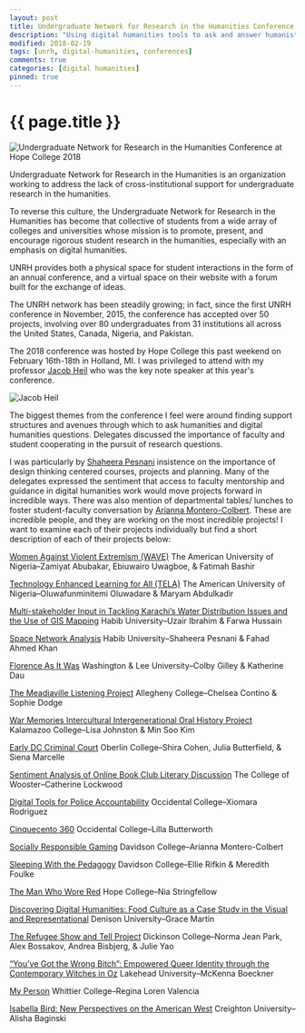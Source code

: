 ```yaml
---
layout: post
title: Undergraduate Network for Research in the Humanities Conference 2018
description: "Using digital humanities tools to ask and answer humanistic questions."
modified: 2018-02-19
tags: [unrh, digital-humanities, conferences]
comments: true
categories: [digital humanities]
pinned: true
---
```

{{ page.title }}
================

![Undergraduate Network for Research in the Humanities Conference at Hope College 2018](https://pbs.twimg.com/media/DWQOJa9XkAEpKMa.jpg:large)

Undergraduate Network for Research in the Humanities is an organization working to address the lack of cross-institutional support for undergraduate research in the humanities.

To reverse this culture, the Undergraduate Network for Research in the Humanities has become that collective of students from a wide array of colleges and universities whose mission is to promote, present, and encourage rigorous student research in the humanities, especially with an emphasis on digital humanities.

UNRH provides both a physical space for student interactions in the form of an annual conference, and a virtual space on their website with a forum built for the exchange of ideas.

The UNRH network has been steadily growing; in fact, since the first UNRH conference in November, 2015, the conference has accepted over 50 projects, involving over 80 undergraduates from 31 institutions all across the United States, Canada, Nigeria, and Pakistan.

The 2018 conference was hosted by Hope College this past weekend on February 16th-18th in Holland, MI. I was privileged to attend with my professor [Jacob Heil](http://jacobheil.github.io/) who was the key note speaker at this year's conference.

![Jacob Heil](https://pbs.twimg.com/media/DWQc3pUWsAEQvK7.jpg)

The biggest themes from the conference I feel were around finding support structures and avenues through which to ask humanities and digital humanities questions. Delegates discussed the importance of faculty and student cooperating in the pursuit of research questions.

I was particularly by [Shaheera Pesnani](https://twitter.com/ShaheeraPesnani) insistence on the importance of design thinking centered courses, projects and planning. Many of the delegates expressed the sentiment that access to faculty mentorship and guidance in digital humanities work would move projects forward in incredible ways. There was also mention of departmental tables/ lunches to foster student-faculty conversation by [Arianna Montero-Colbert](https://twitter.com/ariannamc18). These are incredible people, and they are working on the most incredible projects! I want to examine each of their projects individually but find a short description of each of their projects below:

[Women Against Violent Extremism (WAVE)](http://unrh.org/wave/)
The American University of Nigeria–Zamiyat Abubakar, Ebiuwairo Uwagboe, & Fatimah Bashir

[Technology Enhanced Learning for All (TELA)](http://unrh.org/tela/)
The American University of Nigeria–Oluwafunminitemi Oluwadare & Maryam Abdulkadir

[Multi-stakeholder Input in Tackling Karachi’s Water Distribution Issues and the Use of GIS Mapping](http://unrh.org/karachi-water-system/)
Habib University–Uzair Ibrahim & Farwa Hussain

[Space Network Analysis](http://unrh.org/space-network-analysis/)
Habib University–Shaheera Pesnani & Fahad Ahmed Khan

[Florence As It Was](http://unrh.org/florence-as-it-was/)
Washington & Lee University–Colby Gilley & Katherine Dau

[The Meadiaville Listening Project](http://unrh.org/meadiaville-listening-project/)
Allegheny College–Chelsea Contino & Sophie Dodge

[War Memories Intercultural Intergenerational Oral History Project](http://unrh.org/war-memories/)
Kalamazoo College–Lisa Johnston & Min Soo Kim

[Early DC Criminal Court](http://unrh.org/early-dc-criminal-court/)
Oberlin College–Shira Cohen, Julia Butterfield, & Siena Marcelle

[Sentiment Analysis of Online Book Club Literary Discussion](http://unrh.org/sentiment-analysis-online-bookclub/)
The College of Wooster–Catherine Lockwood

[Digital Tools for Police Accountability](http://unrh.org/digital-tools-police-accountability/)
Occidental College–Xiomara Rodriguez

[Cinquecento 360](http://unrh.org/cinquecento-360/)
Occidental College–Lilla Butterworth

[Socially Responsible Gaming](http://unrh.org/socially-responsible-gaming/)
Davidson College–Arianna Montero-Colbert

[Sleeping With the Pedagogy](http://unrh.org/sleeping-with-the-pedagogy/)
Davidson College–Ellie Rifkin & Meredith Foulke

[The Man Who Wore Red](http://unrh.org/man-who-wore-red/)
Hope College–Nia Stringfellow

[Discovering Digital Humanities: Food Culture as a Case Study in the Visual and Representational](http://unrh.org/discovering-digital-humanities/)
Denison University–Grace Martin

[The Refugee Show and Tell Project](http://unrh.org/the-refugee-show-tell-project/)
Dickinson College–Norma Jean Park, Alex Bossakov, Andrea Bisbjerg, & Julie Yao

[“You’ve Got the Wrong Bitch”: Empowered Queer Identity through the Contemporary Witches in Oz](http://unrh.org/youve-got-the-wrong-bitch/)
Lakehead University–McKenna Boeckner

[My Person](http://unrh.org/my-person/)
Whittier College–Regina Loren Valencia

[Isabella Bird: New Perspectives on the American West](http://unrh.org/isabella-bird/)
Creighton University–Alisha Baginski
